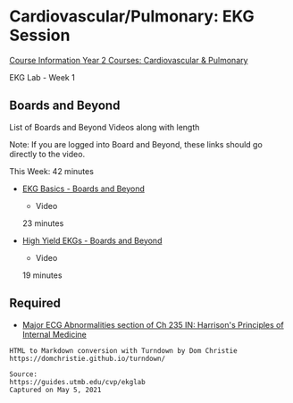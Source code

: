 # Cardiovascular/Pulmonary: EKG Session

[Course Information Year 2 Courses: Cardiovascular & Pulmonary](/usmle/cvp/course-information.html)

EKG Lab - Week 1

## Boards and Beyond

List of Boards and Beyond Videos along with length

Note: If you are logged into Board and Beyond, these links should go directly to the video.

This Week: 42 minutes

*   [EKG Basics - Boards and Beyond](https://www.boardsbeyond.com/members/video.cfm?ID=B6D767D2F8ED5D21A44B0E5886680CB9&moduleID=1&subMod=4)
    
    *   Video
    
    23 minutes
    
*   [High Yield EKGs - Boards and Beyond](https://www.boardsbeyond.com/members/video.cfm?ID=37693CFC748049E45D87B8C7D8B9AACD&moduleID=1&subMod=4)
    
    *   Video
    
    19 minutes
    

## Required

*   [Major ECG Abnormalities section of Ch 235 IN: Harrison's Principles of Internal Medicine](https://accessmedicine.mhmedical.com/content.aspx?bookid=2129&sectionid=186950143#1157018541)

```
HTML to Markdown conversion with Turndown by Dom Christie
https://domchristie.github.io/turndown/

Source:
https://guides.utmb.edu/cvp/ekglab
Captured on May 5, 2021
```
